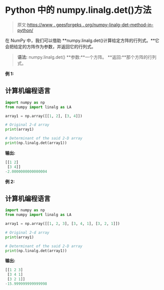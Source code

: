 # Python 中的 numpy.linalg.det()方法

> 原文:[https://www . geesforgeks . org/numpy-linalg-det-method-in-python/](https://www.geeksforgeeks.org/numpy-linalg-det-method-in-python/)

在 NumPy 中，我们可以借助 **numpy.linalg.det()计算给定方阵的行列式。**它会把给定的方阵作为参数，并返回它的行列式。

> **语法:** numpy.linalg.det()
> **参数:**一个方阵。
> **返回:**那个方阵的行列式。

**例 1:**

## 计算机编程语言

```py
import numpy as np
from numpy import linalg as LA

array1 = np.array([[1, 2], [3, 4]])

# Original 2-d array
print(array1)

# Determinant of the said 2-D array
print(np.linalg.det(array1))
```

**输出:**

```py
[[1 2]
 [3 4]]
-2.0000000000000004
```

**例 2:**

## 计算机编程语言

```py
import numpy as np
from numpy import linalg as LA

array1 = np.array([[1, 2, 3], [3, 4, 1], [3, 2, 1]])

# Original 2-d array
print(array1)

# Determinant of the said 2-D array
print(np.linalg.det(array1))
```

**输出:**

```py
[[1 2 3]
 [3 4 1]
 [3 2 1]]
-15.999999999999998
```